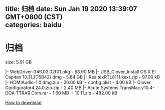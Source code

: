 
title: 归档
date: Sun Jan 19 2020 13:39:07 GMT+0800 (CST)    
categories: baidu
---

# 归档
size: 5.91 GB
 
 
|- WebDriver-346.03.02f01.pkg - 68.90 MB
|- USB_Clover_Install OS X El Capitan 10_11_1(15B42).dmg - 5.84 GB
|- RealtekRTL8111.kext.zip - 97.00 kB
|- HDMIAudio-1.0.dmg.zip - 20.00 kB
|- config.plist - 4.00 kB
|- Clover Configurator4.24.0.zip.zip - 2.40 MB
|- Acute.Systems.TransMac.v10.4-DOA TTRAR.Com.rar - 1.60 MB
|- 10.11.zip - 482.00 kB

[How to download](https://bpcam.bemobtrk.com/go/2ceec3aa-1ca2-46d6-b9ff-aaa5c184517c?jno=4478)